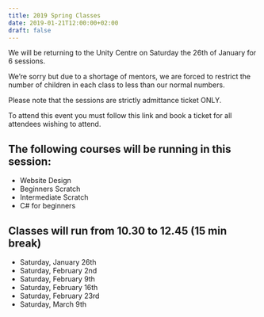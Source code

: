 ```yaml
---
title: 2019 Spring Classes
date: 2019-01-21T12:00:00+02:00
draft: false
---
```


We will be returning to the Unity Centre on  Saturday the 26th of January for 6 sessions.

We’re sorry but due to a shortage of mentors, we are forced to restrict the number of children in each class to less than our normal numbers.

Please note that the sessions are strictly admittance ticket ONLY.

To attend this event you must follow this link and book a ticket for all attendees wishing to attend.

## The following courses will be running in this session:

- Website Design
- Beginners Scratch
- Intermediate Scratch
- C# for beginners

## Classes will run from 10.30 to 12.45 (15 min break)

- Saturday, January 26th
- Saturday, February 2nd
- Saturday, February 9th
- Saturday, February 16th
- Saturday, February 23rd
- Saturday, March  9th
